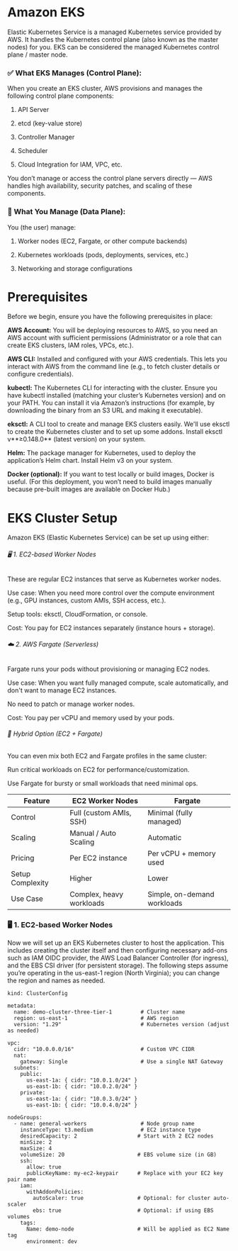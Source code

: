 <h1>Amazon EKS</h1>

Elastic Kubernetes Service is a managed Kubernetes service provided by AWS. It handles the Kubernetes control plane (also known as the master nodes) for you.
EKS can be considered the managed Kubernetes control plane / master node.

<h3>✅ What EKS Manages (Control Plane): </h3>
When you create an EKS cluster, AWS provisions and manages the following control plane components:

1. API Server

2. etcd (key-value store)

3. Controller Manager

4. Scheduler

5. Cloud Integration for IAM, VPC, etc.

You don’t manage or access the control plane servers directly — AWS handles high availability, security patches, and scaling of these components.

<h3>🔸 What You Manage (Data Plane):</h3>

You (the user) manage:

1. Worker nodes (EC2, Fargate, or other compute backends)

2. Kubernetes workloads (pods, deployments, services, etc.)

3. Networking and storage configurations

<h1>Prerequisites</h1>
Before we begin, ensure you have the following prerequisites in place:

**AWS Account:** You will be deploying resources to AWS, so you need an AWS account with sufficient permissions (Administrator or a role that can create EKS clusters, IAM roles, VPCs, etc.).

**AWS CLI:** Installed and configured with your AWS credentials. This lets you interact with AWS from the command line (e.g., to fetch cluster details or configure credentials).

**kubectl:** The Kubernetes CLI for interacting with the cluster. Ensure you have kubectl installed (matching your cluster’s Kubernetes version) and on your PATH. You can install it via Amazon’s instructions (for example, by downloading the binary from an S3 URL and making it executable).

**eksctl:** A CLI tool to create and manage EKS clusters easily. We'll use eksctl to create the Kubernetes cluster and to set up some addons. Install eksctl v**≥0.148.0** (latest version) on your system.

**Helm:** The package manager for Kubernetes, used to deploy the application’s Helm chart. Install Helm v3 on your system.

**Docker (optional):** If you want to test locally or build images, Docker is useful. (For this deployment, you won’t need to build images manually because pre-built images are available on Docker Hub.)

<h1>EKS Cluster Setup</h1>

Amazon EKS (Elastic Kubernetes Service) can be set up using either:

<h6>🖥️ 1. EC2-based Worker Nodes</h6>
These are regular EC2 instances that serve as Kubernetes worker nodes.

Use case: When you need more control over the compute environment (e.g., GPU instances, custom AMIs, SSH access, etc.).

Setup tools: eksctl, CloudFormation, or console.

Cost: You pay for EC2 instances separately (instance hours + storage).

<h6>☁️ 2. AWS Fargate (Serverless)</h6>
Fargate runs your pods without provisioning or managing EC2 nodes.

Use case: When you want fully managed compute, scale automatically, and don't want to manage EC2 instances.

No need to patch or manage worker nodes.

Cost: You pay per vCPU and memory used by your pods.

<h6>🔁 Hybrid Option (EC2 + Fargate)</h6>
You can even mix both EC2 and Fargate profiles in the same cluster:

Run critical workloads on EC2 for performance/customization.

Use Fargate for bursty or small workloads that need minimal ops.

| Feature          | EC2 Worker Nodes         | Fargate                     |
| ---------------- | ------------------------ | --------------------------- |
| Control          | Full (custom AMIs, SSH)  | Minimal (fully managed)     |
| Scaling          | Manual / Auto Scaling    | Automatic                   |
| Pricing          | Per EC2 instance         | Per vCPU + memory used      |
| Setup Complexity | Higher                   | Lower                       |
| Use Case         | Complex, heavy workloads | Simple, on-demand workloads |


<h3>🖥️ 1. EC2-based Worker Nodes</h3>

Now we will set up an EKS Kubernetes cluster to host the application. This includes creating the cluster itself and then configuring necessary add-ons such as IAM OIDC provider, the AWS Load Balancer Controller (for ingress), and the EBS CSI driver (for persistent storage). The following steps assume you’re operating in the us-east-1 region (North Virginia); you can change the region and names as needed.

```apiVersion: eksctl.io/v1alpha5
kind: ClusterConfig

metadata:
  name: demo-cluster-three-tier-1         # Cluster name
  region: us-east-1                       # AWS region
  version: "1.29"                         # Kubernetes version (adjust as needed)

vpc:
  cidr: "10.0.0.0/16"                     # Custom VPC CIDR
  nat:
    gateway: Single                       # Use a single NAT Gateway
  subnets:
    public:
      us-east-1a: { cidr: "10.0.1.0/24" }
      us-east-1b: { cidr: "10.0.2.0/24" }
    private:
      us-east-1a: { cidr: "10.0.3.0/24" }
      us-east-1b: { cidr: "10.0.4.0/24" }

nodeGroups:
  - name: general-workers                 # Node group name
    instanceType: t3.medium               # EC2 instance type
    desiredCapacity: 2                   # Start with 2 EC2 nodes
    minSize: 2
    maxSize: 4
    volumeSize: 20                       # EBS volume size (in GB)
    ssh:
      allow: true
      publicKeyName: my-ec2-keypair      # Replace with your EC2 key pair name
    iam:
      withAddonPolicies:
        autoScaler: true                 # Optional: for cluster auto-scaler
        ebs: true                        # Optional: if using EBS volumes
    tags:
      Name: demo-node                    # Will be applied as EC2 Name tag
      environment: dev

```
